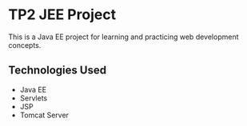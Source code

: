# TP2 JEE Project

This is a Java EE project for learning and practicing web development concepts.

## Technologies Used
- Java EE
- Servlets
- JSP
- Tomcat Server